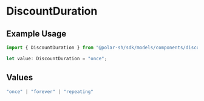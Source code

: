 # DiscountDuration

## Example Usage

```typescript
import { DiscountDuration } from "@polar-sh/sdk/models/components/discountduration.js";

let value: DiscountDuration = "once";
```

## Values

```typescript
"once" | "forever" | "repeating"
```